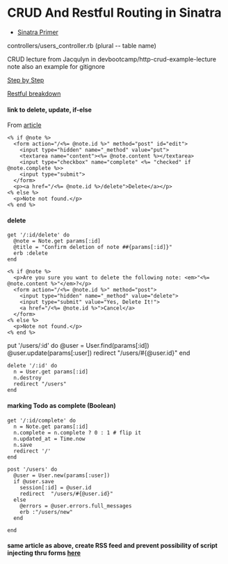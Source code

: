# CRUD And Restful Routing in Sinatra

* [Sinatra Primer](https://github.com/sinatra/sinatra)

controllers/users_controller.rb  (plural -- table name)

CRUD 
lecture from Jacqulyn in devbootcamp/http-crud-example-lecture
  note also an example for gitignore

[Step by Step](https://github.com/sf-golden-bears-2016/phase-2-guide/blob/164c37f8d6819aa2dbdf860b2fb89a5a5b6ad3a9/resources/step_by_step_crud.md)

[Restful breakdown](https://github.com/sf-golden-bears-2016/phase-2-guide/blob/164c37f8d6819aa2dbdf860b2fb89a5a5b6ad3a9/resources/annotated_REST_routes_sample.rb)


#### link to delete, update, if-else
From [article](http://code.tutsplus.com/tutorials/singing-with-sinatra-the-recall-app--net-19128)
```
<% if @note %>
  <form action="/<%= @note.id %>" method="post" id="edit">
    <input type="hidden" name="_method" value="put">
    <textarea name="content"><%= @note.content %></textarea>
    <input type="checkbox" name="complete" <%= "checked" if @note.complete %>>
    <input type="submit">
  </form>
  <p><a href="/<%= @note.id %>/delete">Delete</a></p>
<% else %>
  <p>Note not found.</p>
<% end %>
```

#### delete
```
get '/:id/delete' do
  @note = Note.get params[:id]
  @title = "Confirm deletion of note ##{params[:id]}"
  erb :delete
end
```
```
<% if @note %>
  <p>Are you sure you want to delete the following note: <em>"<%= @note.content %>"</em>?</p>
  <form action="/<%= @note.id %>" method="post">
    <input type="hidden" name="_method" value="delete">
    <input type="submit" value="Yes, Delete It!">
    <a href="/<%= @note.id %>">Cancel</a>
  </form>
<% else %>
  <p>Note not found.</p>
<% end %>
```

put '/users/:id' do
  @user = User.find(params[:id])
  @user.update(params[:user])
  redirect "/users/#{@user.id}"
end

```
delete '/:id' do
  n = User.get params[:id]
  n.destroy
  redirect "/users"
end
```
#### marking Todo as complete (Boolean)
```
get '/:id/complete' do
  n = Note.get params[:id]
  n.complete = n.complete ? 0 : 1 # flip it
  n.updated_at = Time.now
  n.save
  redirect '/'
end
```
```
post '/users' do
  @user = User.new(params[:user])
  if @user.save
    session[:id] = @user.id
    redirect  "/users/#{@user.id}"
  else
    @errors = @user.errors.full_messages
    erb :"/users/new"
  end

end

```
#### same article as above, create RSS feed and prevent possibility of script injecting thru forms [here](http://code.tutsplus.com/tutorials/singing-with-sinatra-the-encore--net-19364)
